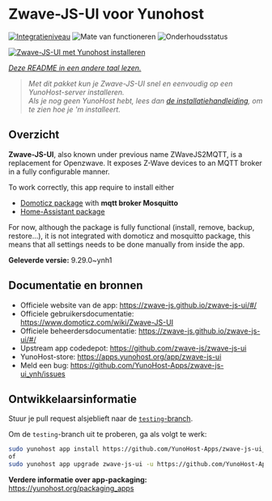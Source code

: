 <!--
NB: Deze README is automatisch gegenereerd door <https://github.com/YunoHost/apps/tree/master/tools/readme_generator>
Hij mag NIET handmatig aangepast worden.
-->

# Zwave-JS-UI voor Yunohost

[![Integratieniveau](https://apps.yunohost.org/badge/integration/zwave-js-ui)](https://ci-apps.yunohost.org/ci/apps/zwave-js-ui/)
![Mate van functioneren](https://apps.yunohost.org/badge/state/zwave-js-ui)
![Onderhoudsstatus](https://apps.yunohost.org/badge/maintained/zwave-js-ui)

[![Zwave-JS-UI met Yunohost installeren](https://install-app.yunohost.org/install-with-yunohost.svg)](https://install-app.yunohost.org/?app=zwave-js-ui)

*[Deze README in een andere taal lezen.](./ALL_README.md)*

> *Met dit pakket kun je Zwave-JS-UI snel en eenvoudig op een YunoHost-server installeren.*  
> *Als je nog geen YunoHost hebt, lees dan [de installatiehandleiding](https://yunohost.org/install), om te zien hoe je 'm installeert.*

## Overzicht

**Zwave-JS-UI**, also known under previous name ZWaveJS2MQTT, is a replacement for Openzwave. It exposes Z-Wave devices to an MQTT broker in a fully configurable manner.

To work correctly, this app require to install either
- [Domoticz package](https://github.com/YunoHost-Apps/domoticz_ynh) with **mqtt broker Mosquitto**
- [Home-Assistant package](https://github.com/YunoHost-Apps/homeassistant_ynh)


For now, although the package is fully functional (install, remove, backup, restore...), it is not integrated with domoticz and mosquitto package, this means that all settings needs to be done manually from inside the app.



**Geleverde versie:** 9.29.0~ynh1
## Documentatie en bronnen

- Officiele website van de app: <https://zwave-js.github.io/zwave-js-ui/#/>
- Officiele gebruikersdocumentatie: <https://www.domoticz.com/wiki/Zwave-JS-UI>
- Officiele beheerdersdocumentatie: <https://zwave-js.github.io/zwave-js-ui/#/>
- Upstream app codedepot: <https://github.com/zwave-js/zwave-js-ui>
- YunoHost-store: <https://apps.yunohost.org/app/zwave-js-ui>
- Meld een bug: <https://github.com/YunoHost-Apps/zwave-js-ui_ynh/issues>

## Ontwikkelaarsinformatie

Stuur je pull request alsjeblieft naar de [`testing`-branch](https://github.com/YunoHost-Apps/zwave-js-ui_ynh/tree/testing).

Om de `testing`-branch uit te proberen, ga als volgt te werk:

```bash
sudo yunohost app install https://github.com/YunoHost-Apps/zwave-js-ui_ynh/tree/testing --debug
of
sudo yunohost app upgrade zwave-js-ui -u https://github.com/YunoHost-Apps/zwave-js-ui_ynh/tree/testing --debug
```

**Verdere informatie over app-packaging:** <https://yunohost.org/packaging_apps>
